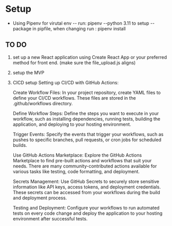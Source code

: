 # Setup

- Using Pipenv for virutal env
-- run: pipenv --python 3.11 to setup
-- package in pipfile, when changing run : pipenv install

## TO DO

1. set up a new React application using Create React App or your preferred method for front end. (make sure the file_upload.js aligns)

2. setup the MVP


2. CICD setup
Setting up CI/CD with GitHub Actions:

    Create Workflow Files: In your project repository, create YAML files to define your CI/CD workflows. These files are stored in the .github/workflows directory.

    Define Workflow Steps: Define the steps you want to execute in your workflow, such as installing dependencies, running tests, building the application, and deploying to your hosting environment.

    Trigger Events: Specify the events that trigger your workflows, such as pushes to specific branches, pull requests, or cron jobs for scheduled builds.

    Use GitHub Actions Marketplace: Explore the GitHub Actions Marketplace to find pre-built actions and workflows that suit your needs. There are many community-contributed actions available for various tasks like testing, code formatting, and deployment.

    Secrets Management: Use GitHub Secrets to securely store sensitive information like API keys, access tokens, and deployment credentials. These secrets can be accessed from your workflows during the build and deployment process.

    Testing and Deployment: Configure your workflows to run automated tests on every code change and deploy the application to your hosting environment after successful tests.